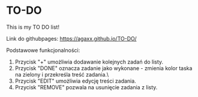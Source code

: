 # TO-DO
This is my TO DO list!


Link do githubpages: https://agaxx.github.io/TO-DO/

Podstawowe funkcjonalności:

1. Przycisk "+" umożliwia dodawanie kolejnych zadań do listy.
2. Przycisk "DONE" oznacza zadanie jako wykonane - zmienia kolor taska na zielony i przekreśla treść zadania.\
3. Przycisk "EDIT" umożliwia edycję treści zadania.
4. Przycisk "REMOVE" pozwala na usunięcie zadania z listy.
